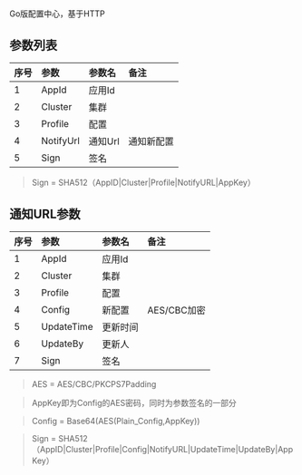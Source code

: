 
##
Go版配置中心，基于HTTP


## 参数列表

|序号|参数|参数名|备注|
|:---|:---|:---|:---|
|1|AppId|应用Id||
|2|Cluster|集群||
|3|Profile|配置||
|4|NotifyUrl|通知Url|通知新配置|
|5|Sign|签名||

> Sign = SHA512（AppID|Cluster|Profile|NotifyURL|AppKey）

## 通知URL参数

|序号|参数|参数名|备注|
|:---|:---|:---|:---|
|1|AppId|应用Id||
|2|Cluster|集群||
|3|Profile|配置||
|4|Config|新配置|AES/CBC加密|
|5|UpdateTime|更新时间||
|6|UpdateBy|更新人||
|7|Sign|签名||

> AES = AES/CBC/PKCPS7Padding

> AppKey即为Config的AES密码，同时为参数签名的一部分 

> Config = Base64(AES(Plain_Config,AppKey))

> Sign = SHA512（AppID|Cluster|Profile|Config|NotifyURL|UpdateTime|UpdateBy|AppKey）